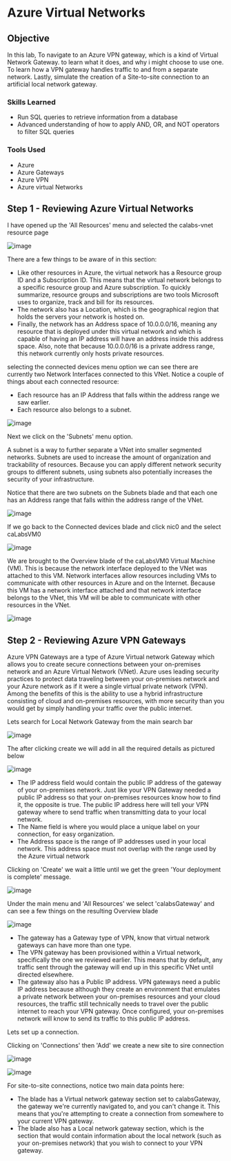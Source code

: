 # Azure Virtual Networks

## Objective

In this lab, To navigate to an Azure VPN gateway, which is a kind of Virtual Network Gateway. to learn what it does, and why i might choose to use one. To learn how a VPN gateway handles traffic to and from a separate network. Lastly, simulate the creation of a Site-to-site connection to an artificial local network gateway.

### Skills Learned

- Run SQL queries to retrieve information from a database
- Advanced understanding of how to apply AND, OR, and NOT operators to filter SQL queries

### Tools Used

- Azure
- Azure Gateways
- Azure VPN
- Azure virtual Networks

## Step 1 - Reviewing Azure Virtual Networks

I have opened up the 'All Resources' menu and selected the calabs-vnet resource page

![image](https://github.com/MattAllan1/Azure-Virtual-Networks/assets/172419505/c3e5dfb1-d535-4945-b4d2-1fa1022b6f31)

There are a few things to be aware of in this section:

- Like other resources in Azure, the virtual network has a Resource group ID and a Subscription ID. This means that the virtual network belongs to a specific resource group and Azure subscription. To quickly summarize, resource groups and subscriptions are two tools Microsoft uses to organize, track and bill for its resources.
- The network also has a Location, which is the geographical region that holds the servers your network is hosted on.
- Finally, the network has an Address space of 10.0.0.0/16, meaning any resource that is deployed under this virtual network and which is capable of having an IP address will have an address inside this address space. Also, note that because 10.0.0.0/16 is a private address range, this network currently only hosts private resources.

selecting the connected devices menu option we can see there are currently two Network Interfaces connected to this VNet. Notice a couple of things about each connected resource:

- Each resource has an IP Address that falls within the address range we saw earlier.
- Each resource also belongs to a subnet.

![image](https://github.com/MattAllan1/Azure-Virtual-Networks/assets/172419505/7eb07486-0761-448d-8358-739da484dfdf)

Next we click on the 'Subnets' menu option.

A subnet is a way to further separate a VNet into smaller segmented networks. Subnets are used to increase the amount of organization and trackability of resources. Because you can apply different network security groups to different subnets, using subnets also potentially increases the security of your infrastructure.

Notice that there are two subnets on the Subnets blade and that each one has an Address range that falls within the address range of the VNet.

![image](https://github.com/MattAllan1/Azure-Virtual-Networks/assets/172419505/d4b451d7-8f28-4aed-ab98-38326c91c292)

If we go back to the Connected devices blade and click nic0 and the select caLabsVM0

![image](https://github.com/MattAllan1/Azure-Virtual-Networks/assets/172419505/e87a9885-11e3-4973-b4a1-419cef455510)

We are brought to the Overview blade of the caLabsVM0 Virtual Machine (VM). This is because the network interface deployed to the VNet was attached to this VM. Network interfaces allow resources including VMs to communicate with other resources in Azure and on the Internet. Because this VM has a network interface attached and that network interface belongs to the VNet, this VM will be able to communicate with other resources in the VNet.

![image](https://github.com/MattAllan1/Azure-Virtual-Networks/assets/172419505/227a125b-cd12-4a04-941f-523d4131615c)



## Step 2 - Reviewing Azure VPN Gateways

Azure VPN Gateways are a type of Azure Virtual network Gateway which allows you to create secure connections between your on-premises network and an Azure Virtual Network (VNet). Azure uses leading security practices to protect data traveling between your on-premises network and your Azure network as if it were a single virtual private network (VPN). Among the benefits of this is the ability to use a hybrid infrastructure consisting of cloud and on-premises resources, with more security than you would get by simply handling your traffic over the public internet.

Lets search for Local Network Gateway from the main search bar

![image](https://github.com/MattAllan1/Azure-Virtual-Networks/assets/172419505/5f7d5085-80cb-452a-a7b0-b392e35f54de)

The after clicking create we will add in all the required details as pictured below

![image](https://github.com/MattAllan1/Azure-Virtual-Networks/assets/172419505/49a51180-9543-471a-b314-08bb492a5647)

- The IP address field would contain the public IP address of the gateway of your on-premises network. Just like your VPN Gateway needed a public IP address so that your on-premises resources know how to find it, the opposite is true. The public IP address here will tell your VPN gateway where to send traffic when transmitting data to your local network.
- The Name field is where you would place a unique label on your connection, for easy organization.
- The Address space is the range of IP addresses used in your local network. This address space must not overlap with the range used by the Azure virtual network

Clicking on 'Create' we wait a little until we get the green 'Your deployment is complete' message.

![image](https://github.com/MattAllan1/Azure-Virtual-Networks/assets/172419505/9d614321-447e-4e70-bc5a-12991e047907)

Under the main menu and 'All Resources' we select 'calabsGateway' and can see a few things on the resulting Overview blade

![image](https://github.com/MattAllan1/Azure-Virtual-Networks/assets/172419505/d037a0c3-a781-4d27-8920-13c23d435362)

- The gateway has a Gateway type of VPN, know that virtual network gateways can have more than one type.
- The VPN gateway has been provisioned within a Virtual network, specifically the one we reviewed earlier. This means that by default, any traffic sent through the gateway will end up in this specific VNet until directed elsewhere.
- The gateway also has a Public IP address. VPN gateways need a public IP address because although they create an environment that emulates a private network between your on-premises resources and your cloud resources, the traffic still technically needs to travel over the public internet to reach your VPN gateway. Once configured, your on-premises network will know to send its traffic to this public IP address.

Lets set up a connection.

Clicking on 'Connections' then 'Add' we create a new site to sire connection

![image](https://github.com/MattAllan1/Azure-Virtual-Networks/assets/172419505/9b2005bb-2f1a-41c3-86eb-69353158b4a9)

![image](https://github.com/MattAllan1/Azure-Virtual-Networks/assets/172419505/bf353480-3d3e-46c8-9e4e-c2c174747eb2)

For site-to-site connections, notice two main data points here:

- The blade has a Virtual network gateway section set to calabsGateway, the gateway we're currently navigated to, and you can't change it. This means that you're attempting to create a connection from somewhere to your current VPN gateway.
- The blade also has a Local network gateway section, which is the section that would contain information about the local network (such as your on-premises network) that you wish to connect to your VPN gateway.







